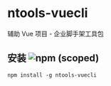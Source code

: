 # ntools-vuecli

辅助 Vue 项目 - 企业脚手架工具包

## 安装 ![npm (scoped)](https://img.shields.io/npm/v/ntools-vuecli.svg?maxAge=86400)

```
npm install -g ntools-vuecli
```
